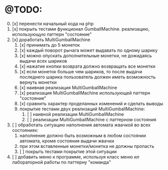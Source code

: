 
# @TODO:
0. [x] перенести начальный кода на php
1. [x] покрыть тестами функционал GumballMachine. реализацию, использующую паттерн "состояние"
2. [x] доработать MultiGumballMachine
   1. [x] принимать до 5 монеток
   2. [x] каждый поворот рычага может выдавать по одному шарику
   3. [x] можно опускать дополнительные монетки, не дожидаясь выдачи всех шариков
   4. [x] нажатие кнопки возврата должно возвращать все монетки
   5. [x] если монеток больше чем шариков, то после выдачи последнего шарика пользователь должен иметь возможность вернуть монетки
   6. [x] наивная реализация MultiGumballMachine
   7. [x] реализация MultiGumballMachine использующей паттерн "состояние"
   8. [x] сравнить характер проделанных изменений и сделать выводы
   9. покрытие тестами двух реализаций MultiGumballMachine:
      1. [ ] наивной реализации MultiGumballMachine
      2. [ ] реализации MultiGumballMachine с паттерном состояния
3. [ ] обработать ситуацию наполнения автомата жвачкой во всех состояниях: 
   1. наполнение должно быть возможным в любом состоянии автомата, кроме состояния выдачи жвачки
   2. при этом вставленные монетки/монетка не должны пропасть
   3. [ ] покрыть тестами покрытие этой ситуации
4. [ ] добавить меню к программе, используя класс меню ил лабораторной работы по паттерну "команда"
